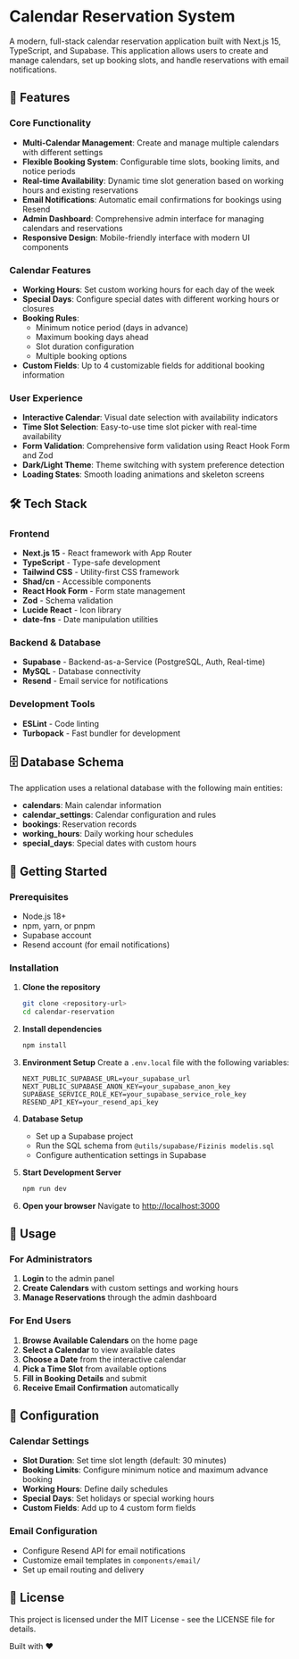 # Calendar Reservation System

A modern, full-stack calendar reservation application built with Next.js 15, TypeScript, and Supabase. This application allows users to create and manage calendars, set up booking slots, and handle reservations with email notifications.

## 🚀 Features

### Core Functionality
- **Multi-Calendar Management**: Create and manage multiple calendars with different settings
- **Flexible Booking System**: Configurable time slots, booking limits, and notice periods
- **Real-time Availability**: Dynamic time slot generation based on working hours and existing reservations
- **Email Notifications**: Automatic email confirmations for bookings using Resend
- **Admin Dashboard**: Comprehensive admin interface for managing calendars and reservations
- **Responsive Design**: Mobile-friendly interface with modern UI components

### Calendar Features
- **Working Hours**: Set custom working hours for each day of the week
- **Special Days**: Configure special dates with different working hours or closures
- **Booking Rules**: 
  - Minimum notice period (days in advance)
  - Maximum booking days ahead
  - Slot duration configuration
  - Multiple booking options
- **Custom Fields**: Up to 4 customizable fields for additional booking information

### User Experience
- **Interactive Calendar**: Visual date selection with availability indicators
- **Time Slot Selection**: Easy-to-use time slot picker with real-time availability
- **Form Validation**: Comprehensive form validation using React Hook Form and Zod
- **Dark/Light Theme**: Theme switching with system preference detection
- **Loading States**: Smooth loading animations and skeleton screens

## 🛠️ Tech Stack

### Frontend
- **Next.js 15** - React framework with App Router
- **TypeScript** - Type-safe development
- **Tailwind CSS** - Utility-first CSS framework
- **Shad/cn** - Accessible components
- **React Hook Form** - Form state management
- **Zod** - Schema validation
- **Lucide React** - Icon library
- **date-fns** - Date manipulation utilities

### Backend & Database
- **Supabase** - Backend-as-a-Service (PostgreSQL, Auth, Real-time)
- **MySQL** - Database connectivity
- **Resend** - Email service for notifications

### Development Tools
- **ESLint** - Code linting
- **Turbopack** - Fast bundler for development

## 🗄️ Database Schema

The application uses a relational database with the following main entities:

- **calendars**: Main calendar information
- **calendar_settings**: Calendar configuration and rules
- **bookings**: Reservation records
- **working_hours**: Daily working hour schedules
- **special_days**: Special dates with custom hours

## 🚀 Getting Started

### Prerequisites
- Node.js 18+
- npm, yarn, or pnpm
- Supabase account
- Resend account (for email notifications)

### Installation

1. **Clone the repository**
   ```bash
   git clone <repository-url>
   cd calendar-reservation
   ```

2. **Install dependencies**
   ```bash
   npm install
   ```

3. **Environment Setup**
   Create a `.env.local` file with the following variables:
   ```env
   NEXT_PUBLIC_SUPABASE_URL=your_supabase_url
   NEXT_PUBLIC_SUPABASE_ANON_KEY=your_supabase_anon_key
   SUPABASE_SERVICE_ROLE_KEY=your_supabase_service_role_key
   RESEND_API_KEY=your_resend_api_key
   ```

4. **Database Setup**
   - Set up a Supabase project
   - Run the SQL schema from `@utils/supabase/Fizinis modelis.sql`
   - Configure authentication settings in Supabase

5. **Start Development Server**
   ```bash
   npm run dev
   ```

6. **Open your browser**
   Navigate to [http://localhost:3000](http://localhost:3000)

## 📖 Usage

### For Administrators
1. **Login** to the admin panel
2. **Create Calendars** with custom settings and working hours
3. **Manage Reservations** through the admin dashboard

### For End Users
1. **Browse Available Calendars** on the home page
2. **Select a Calendar** to view available dates
3. **Choose a Date** from the interactive calendar
4. **Pick a Time Slot** from available options
5. **Fill in Booking Details** and submit
6. **Receive Email Confirmation** automatically

## 🔧 Configuration

### Calendar Settings
- **Slot Duration**: Set time slot length (default: 30 minutes)
- **Booking Limits**: Configure minimum notice and maximum advance booking
- **Working Hours**: Define daily schedules
- **Special Days**: Set holidays or special working hours
- **Custom Fields**: Add up to 4 custom form fields

### Email Configuration
- Configure Resend API for email notifications
- Customize email templates in `components/email/`
- Set up email routing and delivery

## 📄 License

This project is licensed under the MIT License - see the LICENSE file for details.

Built with ❤️
